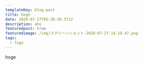 ```yaml
---
templateKey: blog-post
title: hoge
date: 2020-07-27T05:36:30.571Z
description: aho
featuredpost: true
featuredimage: /img/スクリーンショット-2020-07-27-14.19.47.png
tags:
  - fuga
---
```

hoge